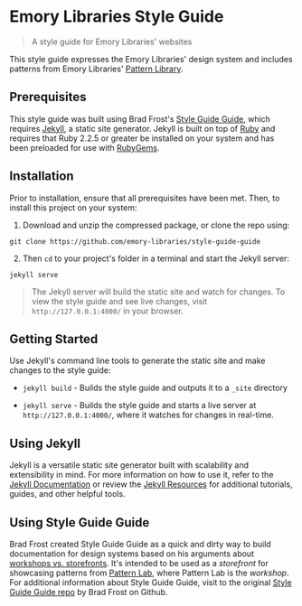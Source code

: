 # Emory Libraries Style Guide

> A style guide for Emory Libraries' websites

This style guide expresses the Emory Libraries' design system and includes patterns from Emory Libraries' [Pattern Library](https://github.com/emory-libraries/Pattern-Library).


## Prerequisites

This style guide was built using Brad Frost's [Style Guide Guide](https://github.com/bradfrost/style-guide-guide), which requires [Jekyll](https://jekyllrb.com/), a static site generator. Jekyll is built on top of [Ruby](https://www.ruby-lang.org/en/) and requires that Ruby 2.2.5 or greater be installed on your system and has been preloaded for use with [RubyGems](https://rubygems.org/).


## Installation

Prior to installation, ensure that all prerequisites have been met. Then, to install this project on your system:

1. Download and unzip the compressed package, or clone the repo using:

```
git clone https://github.com/emory-libraries/style-guide-guide
```

2. Then `cd` to your project's folder in a terminal and start the Jekyll server:

```
jekyll serve
```

> The Jekyll server will build the static site and watch for changes. To view the style guide and see live changes, visit `http://127.0.0.1:4000/` in your browser.


## Getting Started

Use Jekyll's command line tools to generate the static site and make changes to the style guide:

- `jekyll build` - Builds the style guide and outputs it to a `_site` directory

- `jekyll serve` - Builds the style guide and starts a live server at `http://127.0.0.1:4000/`, where it watches for changes in real-time.


## Using Jekyll

Jekyll is a versatile static site generator built with scalability and extensibility in mind. For more information on how to use it, refer to the [Jekyll Documentation](https://jekyllrb.com/docs/) or review the [Jekyll Resources](https://jekyllrb.com/resources/) for additional tutorials, guides, and other helpful tools.

## Using Style Guide Guide

Brad Frost created Style Guide Guide as a quick and dirty way to build documentation for design systems based on his arguments about [workshops vs. storefronts](http://bradfrost.com/blog/post/the-workshop-and-the-storefront/). It's intended to be used as a *storefront* for showcasing patterns from [Pattern Lab](http://patternlab.io/), where Pattern Lab is the *workshop*. For additional information about Style Guide Guide, visit to the original [Style Guide Guide repo](https://github.com/bradfrost/style-guide-guide) by Brad Frost on Github.